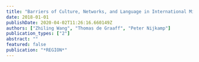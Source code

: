 ```yaml
---
title: "Barriers of Culture, Networks, and Language in International Migration: A Review"
date: 2018-01-01
publishDate: 2020-04-02T11:26:16.660149Z
authors: ["Zhiling Wang", "Thomas de Graaff", "Peter Nijkamp"]
publication_types: ["2"]
abstract: ""
featured: false
publication: "*REGION*"
---
```


